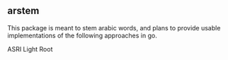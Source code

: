 arstem
------

This package is meant to stem arabic words, and plans to provide usable implementations of the following approaches in go.

ASRI
Light
Root
